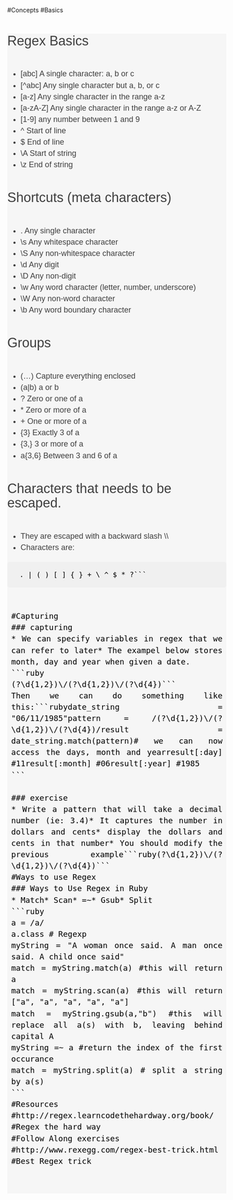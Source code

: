 #Concepts
#Basics
<div id="wmd-preview-section-34" class="wmd-preview-section preview-content" style="box-sizing: border-box; color: rgb(63, 63, 63); font-family: 'Source Sans Pro', sans-serif; font-size: 18px; line-height: 26.1000003814697px; text-align: justify; outline: none !important; background-color: rgb(246, 246, 246);"><h3 id="regex-basics" style="box-sizing: border-box; font-weight: 300; line-height: 1.1; margin-top: 1.5em; margin-bottom: 1.5em; font-size: 1.7em; text-align: start; outline: none !important;">Regex Basics</h3><ul style="box-sizing: border-box; margin-bottom: 1.1em; outline: none !important;"><li style="box-sizing: border-box; outline: none !important;">[abc] A single character: a, b or c</li><li style="box-sizing: border-box; outline: none !important;">[^abc] Any single character but a, b, or c</li><li style="box-sizing: border-box; outline: none !important;">[a-z] Any single character in the range a-z</li><li style="box-sizing: border-box; outline: none !important;">[a-zA-Z] Any single character in the range a-z or A-Z</li><li style="box-sizing: border-box; outline: none !important;">[1-9] any number between 1 and 9</li><li style="box-sizing: border-box; outline: none !important;">^ Start of line</li><li style="box-sizing: border-box; outline: none !important;">$ End of line</li><li style="box-sizing: border-box; outline: none !important;">\A Start of string</li><li style="box-sizing: border-box; outline: none !important;">\z End of string</li></ul><div id="wmd-preview-section-35" class="wmd-preview-section preview-content" style="box-sizing: border-box; color: rgb(63, 63, 63); font-family: 'Source Sans Pro', sans-serif; font-size: 18px; line-height: 26.1000003814697px; text-align: justify; outline: none !important; background-color: rgb(246, 246, 246);"><h3 id="shortcuts-meta-characters" style="box-sizing: border-box; font-weight: 300; line-height: 1.1; margin-top: 1.5em; margin-bottom: 1.5em; font-size: 1.7em; text-align: start; outline: none !important;">Shortcuts (meta characters)</h3><ul style="box-sizing: border-box; margin-bottom: 1.1em; outline: none !important;"><li style="box-sizing: border-box; outline: none !important;">. Any single character</li><li style="box-sizing: border-box; outline: none !important;">\s Any whitespace character</li><li style="box-sizing: border-box; outline: none !important;">\S Any non-whitespace character</li><li style="box-sizing: border-box; outline: none !important;">\d Any digit</li><li style="box-sizing: border-box; outline: none !important;">\D Any non-digit</li><li style="box-sizing: border-box; outline: none !important;">\w Any word character (letter, number, underscore)</li><li style="box-sizing: border-box; outline: none !important;">\W Any non-word character</li><li style="box-sizing: border-box; outline: none !important;">\b Any word boundary character</li></ul><div id="wmd-preview-section-36" class="wmd-preview-section preview-content" style="box-sizing: border-box; color: rgb(63, 63, 63); font-family: 'Source Sans Pro', sans-serif; font-size: 18px; line-height: 26.1000003814697px; text-align: justify; outline: none !important; background-color: rgb(246, 246, 246);"><h3 id="groups" style="box-sizing: border-box; font-weight: 300; line-height: 1.1; margin-top: 1.5em; margin-bottom: 1.5em; font-size: 1.7em; text-align: start; outline: none !important;">Groups</h3><ul style="box-sizing: border-box; margin-bottom: 1.1em; outline: none !important;"><li style="box-sizing: border-box; outline: none !important;">(…) Capture everything enclosed</li><li style="box-sizing: border-box; outline: none !important;">(a|b) a or b</li><li style="box-sizing: border-box; outline: none !important;">? Zero or one of a</li><li style="box-sizing: border-box; outline: none !important;">* Zero or more of a</li><li style="box-sizing: border-box; outline: none !important;">+ One or more of a</li><li style="box-sizing: border-box; outline: none !important;">{3} Exactly 3 of a</li><li style="box-sizing: border-box; outline: none !important;">{3,} 3 or more of a</li><li style="box-sizing: border-box; outline: none !important;">a{3,6} Between 3 and 6 of a</li></ul><div id="wmd-preview-section-37" class="wmd-preview-section preview-content" style="box-sizing: border-box; color: rgb(63, 63, 63); font-family: 'Source Sans Pro', sans-serif; font-size: 18px; line-height: 26.1000003814697px; text-align: justify; outline: none !important; background-color: rgb(246, 246, 246);"><h3 id="characters-that-needs-to-be-escaped" style="box-sizing: border-box; font-weight: 300; line-height: 1.1; margin-top: 1.5em; margin-bottom: 1.5em; font-size: 1.7em; text-align: start; outline: none !important;">Characters that needs to be escaped.</h3><ul style="box-sizing: border-box; margin-bottom: 1.1em; outline: none !important;"><li style="box-sizing: border-box; outline: none !important;">They are escaped with a backward slash \\</li><li style="box-sizing: border-box; outline: none !important;">Characters are:</li></ul><div id="wmd-preview-section-38" class="wmd-preview-section preview-content" style="box-sizing: border-box; color: rgb(63, 63, 63); font-family: 'Source Sans Pro', sans-serif; font-size: 18px; line-height: 26.1000003814697px; text-align: justify; outline: none !important; background-color: rgb(246, 246, 246);"><pre class="prettyprint" style="box-sizing: border-box; font-family: 'Source Code Pro', monospace; font-size: 0.9em; padding: 10px 20px; margin-bottom: 1.1em; line-height: 1.45; word-break: break-word; border: 0px; border-radius: 5px; text-align: start; outline: none !important; background-color: rgba(128, 128, 128, 0.0470588);"><code class=" hljs ruby" style="box-sizing: border-box; font-family: 'Source Code Pro', monospace; font-size: inherit; padding: 0.5em; color: rgb(0, 0, 0); border-radius: 0px; display: block; outline: none !important; background-image: initial; background-attachment: initial; background-size: initial; background-origin: initial; background-clip: initial; background-position: initial; background-repeat: initial;">. | ( ) [ ] { } + \ ^ <span class="hljs-variable" style="box-sizing: border-box; outline: none !important;">$ * ?```
</pre>
#Capturing
### capturing<br>* We can specify variables in regex that we can refer to later* The exampel below stores month, day and year when given a date.<br>```ruby<br>(?<month>\d{1,2})\/(?<day>\d{1,2})\/(?<year>\d{4})```<br>Then we can do something like this:```rubydate_string = "06/11/1985"pattern = /(?<month>\d{1,2})\/(?<day>\d{1,2})\/(?<year>\d{4})/result = date_string.match(pattern)# we can now access the days, month and yearresult[:day] #11result[:month] #06result[:year] #1985<br>```<br><br>### exercise<br>* Write a pattern that will take a decimal number (ie: 3.4)* It captures the number in dollars and cents* display the dollars and cents in that number* You should modify the previous example```ruby(?<month>\d{1,2})\/(?<day>\d{1,2})\/(?<year>\d{4})```
#Ways to use Regex
### Ways to Use Regex in Ruby<br>* Match* Scan* =~* Gsub* Split<br>```ruby<br>a = /a/<br>a.class # Regexp<br>myString = "A woman once said. A man once said. A child once said"<br>match = myString.match(a) #this will return a<br>match = myString.scan(a) #this will return ["a", "a", "a", "a", "a"]<br>match = myString.gsub(a,"b") #this will replace all a(s) with b, leaving behind capital A<br>myString =~ a #return the index of the first occurance&nbsp;<br>match = myString.split(a) # split a string by a(s)<br>```
#Resources
#http://regex.learncodethehardway.org/book/
#Regex the hard way
#Follow Along exercises
#http://www.rexegg.com/regex-best-trick.html
#Best Regex trick
